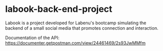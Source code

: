 # labook-back-end-project
Labook is a project developed for Labenu's bootcamp simulating the backend of a small social media that promotes connection and interaction.

Documentation of the API: https://documenter.getpostman.com/view/24461469/2s93JwMMfm
